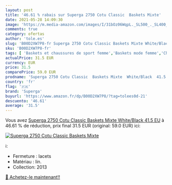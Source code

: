 ```yaml
---
layout: post
title: '46.61 % rabais sur Superga 2750 Cotu Classic  Baskets Mixte'
date: 2021-05-28 14:09:30
image: 'https://m.media-amazon.com/images/I/31bOz06WqpL._SL500_._SL400_.jpg'
comments: true
category: ofertas
author: 'tole.es'
slug: 'B00D2XW7P8-fr Superga 2750 Cotu Classic Baskets Mixte White/Black 41.5 EU'
sku: 'B00D2XW7P8-fr'
tags: [ 'Baskets et chaussures de sport femme','Baskets mode femme','Chaussures','Chaussures et Sacs','Chaussures femme','superga', ]
actualPrice: 31.5 EUR
currency: EUR
price: 31.5
comparePrice: 59.0 EUR
prodname: 'Superga 2750 Cotu Classic  Baskets Mixte  White/Black  41.5 EU'
country: 'fr'
flag: '🇫🇷'
brand: 'Superga'
buyurl: 'https://www.amazon.fr/dp/B00D2XW7P8/?tag=tolees0d-21'
descuento: '46.61'
average: '31.5'
---
```


Vous avez [Superga 2750 Cotu Classic  Baskets Mixte  White/Black  41.5 EU](https://www.amazon.fr/dp/B00D2XW7P8/?tag=tolees0d-21)  à  46.61 % de réduction, prix final  31.5 EUR (original: 59.0 EUR) ici:

[![Superga 2750 Cotu Classic  Baskets Mixte](https://m.media-amazon.com/images/I/31bOz06WqpL._SL500_._SL400_.jpg)](https://www.amazon.fr/dp/B00D2XW7P8/?tag=tolees0d-21)

ℹ️:

- Fermeture : lacets
- Matériau : lin.
- Collection: 2013

[🛒 Achetez-le maintenant!!](https://www.amazon.fr/dp/B00D2XW7P8/?tag=tolees0d-21)

